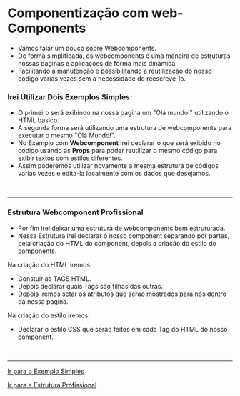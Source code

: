 <h1>Componentização com web-Components</h1>

- Vamos falar um pouco sobre Webcomponents.
- De forma simplificada, os webcomponents é uma maneira de estruturas nossas paginas e aplicações de forma mais dinamica.
- Facilitando a manutenção e possibilitando a reutilização do nosso código varias vezes sem a necessidade de reescreve-lo.

<h3>Irei Utilizar Dois Exemplos Simples:</h3>
  
  - O primeiro será exibindo na nossa pagina um "Olá mundo!" utilizando o HTML basico.
  - A segunda forma será utilizando uma estrutura de webcomponents para executar o mesmo "Olá Mundo!".
  - No Exemplo com **Webcomponent** irei declarar o que será exibido no código usando as **Props** para poder reutilizar o mesmo código para exibir textos com estilos diferentes.
  - Assim poderemos utilizar novamente a mesma estrutura de códigos varias vezes e edita-la localmente com os dados que desejamos.
  
<br>

___
<h3>Estrutura Webcomponent Profissional</h3>
  
  - Por fim irei deixar uma estrutura de webcomponents bem estruturada.
  - Nessa Estrutura irei declarar o nosso component separando por partes, pela criação do HTML do component, depois a criação do estilo do components.

  Na criação do HTML iremos:
  - Constuir as TAGS HTML.   
  - Depois declarar quais Tags são filhas das outras.
  - Depois iremos setar os atributos que serão mostrados para nós 
    dentro da nossa pagina.

  Na criação do estilo iremos:
  - Declarar o estilo CSS que serão feitos em cada Tag do HTML do nosso component.

<br>

___
[Ir para o Exemplo Simples](https://github.com/henferreirapro/estudos-angular/blob/1-web-components-no-front-end/1-web-components/exemplo-simples.md)

[Ir para a Estrutura Profissional](https://github.com/henferreirapro/estudos-angular/blob/1-web-components-no-front-end/1-web-components/exemplo-estrutura-profissional.md)